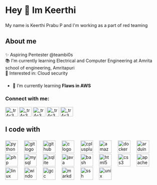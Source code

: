 <h1 align="left">Hey 👋 Im Keerthi</h1>

###

<p align="left">My name is Keerthi Prabu P and I'm working as a part of red teaming</p>

###

<h2 align="left">About me</h2>

###

<p align="left">✨ Aspiring Pentester @teambi0s<br>📚 I'm currently learning Electrical and Computer Engineering at Amrita school of engineering, Amritapuri<br>🎯 Interested in:  Cloud security</p>

###

- 🌱 I’m currently learning **Flaws in AWS**

<h3 align="left">Connect with me:</h3>
<p align="left">
<a href="https://instagram.com/_tr4c3" target="blank"><img align="center" src="https://raw.githubusercontent.com/rahuldkjain/github-profile-readme-generator/master/src/images/icons/Social/instagram.svg" alt="_tr4c3" height="30" width="40" /></a>
<a href="https://github.com/keerthiprabup" target="blank"><img align="center" src="https://raw.githubusercontent.com/rahuldkjain/github-profile-readme-generator/master/src/images/icons/Social/github.svg"
alt="_tr4c3" height="30" width="40" /></a>
<a href="https://www.facebook.com/tr4c3.734/" target="blank"><img align="center" src="https://raw.githubusercontent.com/rahuldkjain/github-profile-readme-generator/master/src/images/icons/Social/facebook.svg"
alt="_tr4c3" height="30" width="40" /></a>
<a href="https://discordapp.com/users/1033217966373863544" target="blank"><img align="center" src="https://raw.githubusercontent.com/rahuldkjain/github-profile-readme-generator/master/src/images/icons/Social/discord.svg"
alt="_tr4c3" height="30" width="40" /></a>
<a href="mailto:keerthiprabup@gmail.com" target="blank"><img align="center" src="https://imgs.search.brave.com/T5kVHXItENHThBjYAzb06GAbHymAM7PV-3FCfsPiZIA/rs:fit:860:0:0/g:ce/aHR0cHM6Ly9sb2dv/dHlwLnVzL2ZpbGUv/Z21haWwuc3Zn.svg"
alt="_tr4c3" height="30" width="40" /></a>
</p>


###

<h2 align="left">I code with</h2>

###

<div align="left">
  <img src="https://cdn.jsdelivr.net/gh/devicons/devicon/icons/python/python-original.svg" height="40" alt="python logo" title="Python" />
  <img width="12" />
  <img src="https://raw.githubusercontent.com/rahuldkjain/github-profile-readme-generator/master/src/images/icons/Social/github.svg" height="40" alt="git logo" title="Git" />
  <img width="12" />
  <img src="https://cdn.jsdelivr.net/gh/devicons/devicon/icons/github/github-original.svg" height="40" alt="github logo" title="Github" />
  <img width="12" />
  <img src="https://cdn.jsdelivr.net/gh/devicons/devicon/icons/c/c-original.svg" height="40" alt="c logo" title="C" />
  <img width="12" />
  <img src="https://cdn.jsdelivr.net/gh/devicons/devicon/icons/cplusplus/cplusplus-original.svg" height="40" alt="cplusplus logo" title="C++" />
  <img width="12" />
  <img src="https://cdn.jsdelivr.net/gh/devicons/devicon/icons/amazonwebservices/amazonwebservices-original.svg" height="40" alt="amazonwebservices logo" title="AWS" />
  <img width="12" />
  <img src="https://cdn.jsdelivr.net/gh/devicons/devicon/icons/docker/docker-original.svg" height="40" alt="docker logo" title="Docker" />
  <img width="12" />
  <img src="https://cdn.jsdelivr.net/gh/devicons/devicon/icons/arduino/arduino-original.svg" height="40" alt="arduino logo" title="Arduino" />
  <img width="12" />
  <img src="https://cdn.jsdelivr.net/gh/devicons/devicon/icons/php/php-original.svg" height="40" alt="php logo" title="PHP" />
  <img width="12" />
  <img src="https://cdn.jsdelivr.net/gh/devicons/devicon/icons/mysql/mysql-original.svg" height="40" alt="mysql logo" title="Mysql" />
  <img width="12" />
  <img src="https://cdn.jsdelivr.net/gh/devicons/devicon/icons/sqlite/sqlite-original.svg" height="40" alt="sqlite logo" title="Sqlite" />
  <img width="12" />
  <img src="https://cdn.jsdelivr.net/gh/devicons/devicon/icons/java/java-original.svg" height="40" alt="java logo" title="Java" />
  <img width="12" />
  <img src="https://cdn.jsdelivr.net/gh/devicons/devicon/icons/bash/bash-original.svg" height="40" alt="bash logo" title="Bash" />
  <img width="12" />
  <img src="https://cdn.jsdelivr.net/gh/devicons/devicon/icons/html5/html5-original.svg" height="40" alt="html5 logo" title="HTML5" />
  <img width="12" />
  <img src="https://cdn.jsdelivr.net/gh/devicons/devicon/icons/css3/css3-original.svg" height="40" alt="css3 logo" title="CSS3" />
  <img width="12" />
  <img src="https://cdn.jsdelivr.net/gh/devicons/devicon/icons/apache/apache-original.svg" height="40" alt="apache logo" title="Apache" />
  <img width="12" />
  <img src="https://cdn.jsdelivr.net/gh/devicons/devicon/icons/linux/linux-original.svg" height="40" alt="linux logo" title="Linux" />
  <img width="12" />
  <img src="https://cdn.jsdelivr.net/gh/devicons/devicon/icons/windows8/windows8-original.svg" height="40" alt="windows8 logo" title="Windows" />
  <img width="12" />
  <img src="https://cdn.jsdelivr.net/gh/devicons/devicon/icons/gcc/gcc-original.svg" height="40" alt="gcc logo" title="GCC" />
  <img width="12" />
  <img src="https://cdn.jsdelivr.net/gh/devicons/devicon/icons/markdown/markdown-original.svg" height="40" alt="markdown logo" title="Markdown" />
  <img width="12" />
  <img src="https://cdn.jsdelivr.net/gh/devicons/devicon/icons/ssh/ssh-original.svg" height="40" alt="ssh logo" title="SSH" />
  <img width="12" />
  <img src="https://cdn.jsdelivr.net/gh/devicons/devicon/icons/unix/unix-original.svg" height="40" alt="unix logo" title="Unix" />
  <img width="12" />
</div>

###
